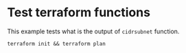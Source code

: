 # Test terraform functions

This example tests what is the output of `cidrsubnet` function. 

```shell
terraform init && terraform plan
```